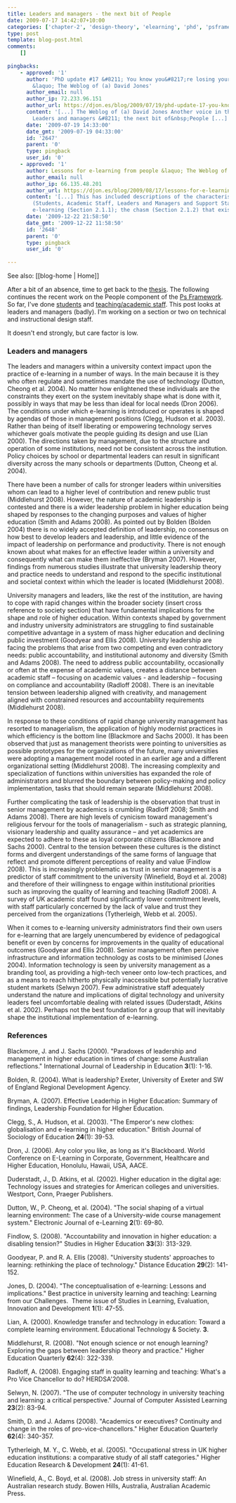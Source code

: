 ```yaml
---
title: Leaders and managers - the next bit of People
date: 2009-07-17 14:42:07+10:00
categories: ['chapter-2', 'design-theory', 'elearning', 'phd', 'psframework', 'thesis']
type: post
template: blog-post.html
comments:
    []
    
pingbacks:
    - approved: '1'
      author: 'PhD update #17 &#8211; You know you&#8217;re losing your way when&#8230;.
        &laquo; The Weblog of (a) David Jones'
      author_email: null
      author_ip: 72.233.96.151
      author_url: https://djon.es/blog/2009/07/19/phd-update-17-you-know-youre-losing-your-way-when/
      content: '[...] The Weblog of (a) David Jones Another voice in the blogosphere    &laquo;
        Leaders and managers &#8211; the next bit of&nbsp;People [...]'
      date: '2009-07-19 14:33:00'
      date_gmt: '2009-07-19 04:33:00'
      id: '2647'
      parent: '0'
      type: pingback
      user_id: '0'
    - approved: '1'
      author: Lessons for e-learning from people &laquo; The Weblog of (a) David Jones
      author_email: null
      author_ip: 66.135.48.201
      author_url: https://djon.es/blog/2009/08/17/lessons-for-e-learning-from-people/
      content: '[...] This has included descriptions of the characteristics of the people
        (Students, Academic Staff, Leaders and Managers and Support Staff) involved with
        e-learning (Section 2.1.1); the chasm (Section 2.1.2) that exists [...]'
      date: '2009-12-22 21:58:50'
      date_gmt: '2009-12-22 11:58:50'
      id: '2648'
      parent: '0'
      type: pingback
      user_id: '0'
    
---
```


See also: [[blog-home | Home]]

After a bit of an absence, time to get back to the [thesis](/blog2/research/phd-thesis/). The following continues the recent work on the People component of the [Ps Framework](/blog2/2009/03/18/the-ps-framework/). So far, I've done [students](/blog2/2009/06/29/students-and-e-learning-a-start-to-the-people-section/) and [teaching/academic staff](/blog2/2009/07/07/academics-the-next-part-of-the-people-section/). This post looks at leaders and managers (badly). I'm working on a section or two on technical and instructional design staff.

It doesn't end strongly, but care factor is low.

### Leaders and managers

The leaders and managers within a university context impact upon the practice of e-learning in a number of ways. In the main because it is they who often regulate and sometimes mandate the use of technology (Dutton, Cheong et al. 2004). No matter how enlightened these individuals are the constraints they exert on the system inevitably shape what is done with it, possibly in ways that may be less than ideal for local needs (Dron 2006). The conditions under which e-learning is introduced or operates is shaped by agendas of those in management positions (Clegg, Hudson et al. 2003). Rather than being of itself liberating or empowering technology serves whichever goals motivate the people guiding its design and use (Lian 2000). The directions taken by management, due to the structure and operation of some institutions, need not be consistent across the institution. Policy choices by school or departmental leaders can result in significant diversity across the many schools or departments (Dutton, Cheong et al. 2004).

There have been a number of calls for stronger leaders within universities whom can lead to a higher level of contribution and renew public trust (Middlehurst 2008). However, the nature of academic leadership is contested and there is a wider leadership problem in higher education being shaped by responses to the changing purposes and values of higher education (Smith and Adams 2008). As pointed out by Bolden (Bolden 2004) there is no widely accepted definition of leadership, no consensus on how best to develop leaders and leadership, and little evidence of the impact of leadership on performance and productivity. There is not enough known about what makes for an effective leader within a university and consequently what can make them ineffective (Bryman 2007). However, findings from numerous studies illustrate that university leadership theory and practice needs to understand and respond to the specific institutional and societal context within which the leader is located (Middlehurst 2008).

University managers and leaders, like the rest of the institution, are having to cope with rapid changes within the broader society (insert cross reference to society section) that have fundamental implications for the shape and role of higher education. Within contexts shaped by government and industry university administrators are struggling to find sustainable competitive advantage in a system of mass higher education and declining public investment (Goodyear and Ellis 2008). University leadership are facing the problems that arise from two competing and even contradictory needs: public accountability, and institutional autonomy and diversity (Smith and Adams 2008). The need to address public accountability, occasionally or often at the expense of academic values, creates a distance between academic staff – focusing on academic values - and leadership – focusing on compliance and accountability (Radloff 2008). There is an inevitable tension between leadership aligned with creativity, and management aligned with constrained resources and accountability requirements (Middlehurst 2008).

In response to these conditions of rapid change university management has resorted to managerialism, the application of highly modernist practices in which efficiency is the bottom line (Blackmore and Sachs 2000). It has been observed that just as management theorists were pointing to universities as possible prototypes for the organizations of the future, many universities were adopting a management model rooted in an earlier age and a different organizational setting (Middlehurst 2008). The increasing complexity and specialization of functions within universities has expanded the role of administrators and blurred the boundary between policy-making and policy implementation, tasks that should remain separate (Middlehurst 2008).

Further complicating the task of leadership is the observation that trust in senior management by academics is crumbling (Radloff 2008; Smith and Adams 2008). There are high levels of cynicism toward management's religious fervour for the tools of managerialism - such as strategic planning, visionary leadership and quality assurance – and yet academics are expected to adhere to these as loyal corporate citizens (Blackmore and Sachs 2000). Central to the tension between these cultures is the distinct forms and divergent understandings of the same forms of language that reflect and promote different perceptions of reality and value (Findlow 2008). This is increasingly problematic as trust in senior management is a predictor of staff commitment to the university (Winefield, Boyd et al. 2008) and therefore of their willingness to engage within institutional priorities such as improving the quality of learning and teaching (Radloff 2008). A survey of UK academic staff found significantly lower commitment levels, with staff particularly concerned by the lack of value and trust they perceived from the organizations (Tytherleigh, Webb et al. 2005).

When it comes to e-learning university administrators find their own users for e-learning that are largely unencumbered by evidence of pedagogical benefit or even by concerns for improvements in the quality of educational outcomes (Goodyear and Ellis 2008). Senior management often perceive infrastructure and information technology as costs to be minimised (Jones 2004). Information technology is seen by university management as a branding tool, as providing a high-tech veneer onto low-tech practices, and as a means to reach hitherto physically inaccessible but potentially lucrative student markets (Selwyn 2007). Few administrative staff adequately understand the nature and implications of digital technology and university leaders feel uncomfortable dealing with related issues (Duderstadt, Atkins et al. 2002). Perhaps not the best foundation for a group that will inevitably shape the institutional implementation of e-learning.

### References

Blackmore, J. and J. Sachs (2000). "Paradoxes of leadership and management in higher education in times of change: some Australian reflections." International Journal of Leadership in Education **3**(1): 1-16.

Bolden, R. (2004). What is leadership? Exeter, University of Exeter and SW of England Regional Development Agency.

Bryman, A. (2007). Effective Leaderhip in Higher Education: Summary of findings, Leadership Foundation for HIgher Education.

Clegg, S., A. Hudson, et al. (2003). "The Emperor's new clothes: globalisation and e-learning in higher education." British Journal of Sociology of Education **24**(1): 39-53.

Dron, J. (2006). Any color you like, as long as it's Blackboard. World Conference on E-Learning in Corporate, Government, Healthcare and Higher Education, Honolulu, Hawaii, USA, AACE.

Duderstadt, J., D. Atkins, et al. (2002). Higher education in the digital age: Technology issues and strategies for American colleges and universities. Westport, Conn, Praeger Publishers.

Dutton, W., P. Cheong, et al. (2004). "The social shaping of a virtual learning environment: The case of a University-wide course management system." Electronic Journal of e-Learning **2**(1): 69-80.

Findlow, S. (2008). "Accountability and innovation in higher education: a disabling tension?" Studies in Higher Education **33**(3): 313-329.

Goodyear, P. and R. A. Ellis (2008). "University students' approaches to learning: rethinking the place of technology." Distance Education **29**(2): 141-152.

Jones, D. (2004). "The conceptualisation of e-learning: Lessons and implications." Best practice in university learning and teaching: Learning from our Challenges.  Theme issue of Studies in Learning, Evaluation, Innovation and Development **1**(1): 47-55.

Lian, A. (2000). Knowledge transfer and technology in education: Toward a complete learning environment. Educational Technology & Society. **3**.

Middlehurst, R. (2008). "Not enough science or not enough learning? Exploring the gaps between leadership theory and practice." Higher Education Quarterly **62**(4): 322-339.

Radloff, A. (2008). Engaging staff in quality learning and teaching: What's a Pro Vice Chancellor to do? HERDSA'2008.

Selwyn, N. (2007). "The use of computer technology in university teaching and learning: a critical perspective." Journal of Computer Assisted Learning **23**(2): 83-94.

Smith, D. and J. Adams (2008). "Academics or executives? Continuity and change in the roles of pro-vice-chancellors." Higher Education Quarterly **62**(4): 340-357.

Tytherleigh, M. Y., C. Webb, et al. (2005). "Occupational stress in UK higher education institutions: a comparative study of all staff categories." Higher Education Research & Development **24**(1): 41-61.

Winefield, A., C. Boyd, et al. (2008). Job stress in university staff: An Australian research study. Bowen Hills, Australia, Australian Academic Press.